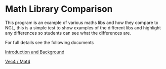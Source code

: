 # Math Library Comparison

This program is an example of various maths libs and how they compare to NGL, this is a simple test to show examples of the different libs and highlight any differences so students can see what the differences are.

For full details see the following documents

[Introduction and Background](docs/Introduction.md)

[Vec4 / Mat4](docs/Vec4Mat4.md)